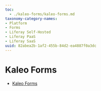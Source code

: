 ```yaml
---
toc:
  - ./kaleo-forms/kaleo-forms.md
taxonomy-category-names:
- Platform
- Forms
- Liferay Self-Hosted
- Liferay PaaS
- Liferay SaaS
uuid: 82abea2b-1af2-455b-84d2-ea4887f0a3dc
---
```

# Kaleo Forms

- [Kaleo Forms](./kaleo-forms/kaleo-forms.md)
